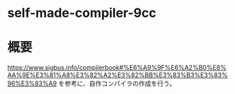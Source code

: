 # self-made-compiler-9cc

# 概要
https://www.sigbus.info/compilerbook#%E6%A9%9F%E6%A2%B0%E8%AA%9E%E3%81%A8%E3%82%A2%E3%82%BB%E3%83%B3%E3%83%96%E3%83%A9
を参考に、自作コンパイラの作成を行う。
